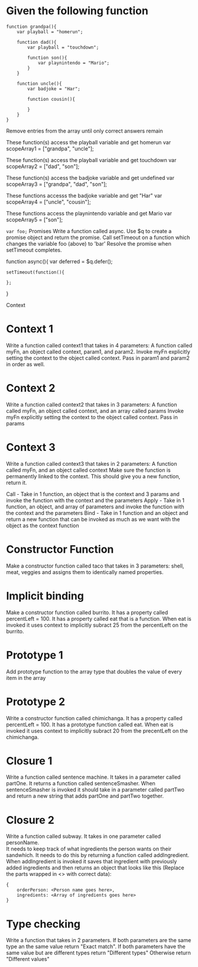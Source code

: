 # Given the following function
```
function grandpa(){
    var playball = "homerun";

    function dad(){
        var playball = "touchdown";

        function son(){
            var playnintendo = "Mario";
        }   
    }

    function uncle(){        
        var badjoke = "Har";

        function cousin(){

        }
    }
}
```

Remove entries from the array until only correct answers remain

These function(s) access the playball variable and get homerun
var scopeArray1 = ["grandpa", "uncle"];

These function(s) access the playball variable and get touchdown
var scopeArray2 = ["dad", "son"];

These function(s) access the badjoke variable and get undefined
var scopeArray3 = ["grandpa", "dad", "son"];

These functions accesss the badjoke variable and get "Har"
var scopeArray4 = ["uncle", "cousin"];

These functions access the playnintendo variable and get Mario
var scopeArray5 = ["son"];


`var foo;`
Promises
  Write a function called async.
  Use $q to create a promise object and return the promise.
  Call setTimeout on a function
  which changes the variable foo (above) to 'bar'
  Resolve the promise when setTimeout completes.

function async(){
    var deferred = $q.defer();

    setTimeout(function(){

    };
}

Context
# Context 1
Write a function called context1 that takes in 4 parameters: A function called myFn, an object called context, param1, and param2.
Invoke myFn explicitly setting the context to the object called context.  Pass in param1 and param2 in order as well.

# Context 2
Write a function called context2 that takes in 3 parameters: A function called myFn, an object called context, and an array called params
Invoke myFn explicitly setting the context to the object called context.  Pass in params

# Context 3
Write a function called context3 that takes in 2 parameters: A function called myFn, and an object called context
Make sure the function is permanently linked to the context.  This should give you a new function, return it.

Call - Take in 1 function, an object that is the context and 3 params and invoke the function with the context and the parameters
Apply -  Take in 1 function, an object, and array of parameters and invoke the function with the context and the parameters
Bind - Take in 1 function and an object and return a new function that can be invoked as much as we want with the object as the context function

# Constructor Function
Make a constructor function called taco that takes in 3 parameters: shell, meat, veggies and assigns them to identically named properties.

# Implicit binding
Make a constructor function called burrito.  It has a property called percentLeft = 100.  It has a property called eat that is a function.  When eat is invoked it uses context to implicitly subract 25 from the percentLeft on the burrito.


# Prototype 1 
Add prototype function to the array type that doubles the value of every item in the array

# Prototype 2
Write a constructor function called chimichanga.  It has a property called percentLeft = 100.  It has a prototype function called eat.  When eat is invoked it uses context to implicitly subract 20 from the precentLeft on the chimichanga.


# Closure 1
Write a function called sentence machine.  It takes in a parameter called partOne.  It returns a function called sentenceSmasher.
When sentenceSmasher is invoked it should take in a parameter called partTwo and return a new string that adds partOne and partTwo together.  

# Closure 2
Write a function called subway.  It takes in one parameter called personName.  
It needs to keep track of what ingredients the person wants on their sandwhich.
It needs to do this by returning a function called addIngredient.  
When addIngredient is invoked it saves that ingredient with previously added ingredients and then returns an object that looks like this (Replace the parts wrapped in <> with correct data): 
```
{
    orderPerson: <Person name goes here>,
    ingredients: <Array of ingredients goes here>
}
```

# Type checking
Write a function that takes in 2 parameters.
If both parameters are the same type an the same value return "Exact match".
If both parameters have the same value but are different types return "Different types"
Otherwise return "Different values" 